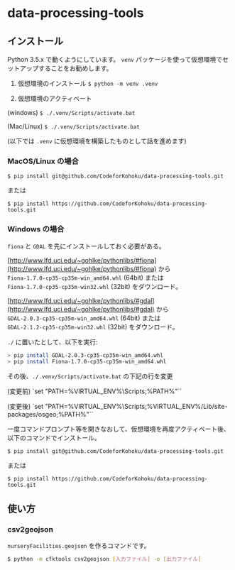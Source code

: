 # data-processing-tools

## インストール

Python 3.5.x で動くようにしています。
`venv` パッケージを使って仮想環境でセットアップすることをお勧めします。

1. 仮想環境のインストール
`$ python -m venv .venv`

2. 仮想環境のアクティベート

(windows)
`$ ./.venv/Scripts/activate.bat`

(Mac/Linux)
`$ ./.venv/Scripts/activate.bat`

(以下では `.venv` に仮想環境を構築したものとして話を進めます)

### MacOS/Linux の場合

`$ pip install git@github.com/CodeforKohoku/data-processing-tools.git`

または

`$ pip install https://github.com/CodeforKohoku/data-processing-tools.git`

### Windows の場合

`fiona` と `GDAL` を先にインストールしておく必要がある。

[http://www.lfd.uci.edu/~gohlke/pythonlibs/#fiona](http://www.lfd.uci.edu/~gohlke/pythonlibs/#fiona) から `Fiona‑1.7.0‑cp35‑cp35m‑win_amd64.whl` (64bit) または `Fiona‑1.7.0‑cp35‑cp35m‑win32.whl` (32bit) をダウンロード。

[http://www.lfd.uci.edu/~gohlke/pythonlibs/#gdal](http://www.lfd.uci.edu/~gohlke/pythonlibs/#gdal) から `GDAL‑2.0.3‑cp35‑cp35m‑win_amd64.whl` (64bit) または `GDAL‑2.1.2‑cp35‑cp35m‑win32.whl` (32bit) をダウンロード。

`./` に置いたとして、以下を実行:

```sh
> pip install GDAL‑2.0.3‑cp35‑cp35m‑win_amd64.whl
> pip install Fiona‑1.7.0‑cp35‑cp35m‑win_amd64.whl
```

その後、`./.venv/Scripts/activate.bat` の下記の行を変更

(変更前) `set "PATH=%VIRTUAL_ENV%\Scripts;%PATH%"``

(変更後) `set "PATH=%VIRTUAL_ENV%\Scripts;%VIRTUAL_ENV%/Lib/site-packages/osgeo;%PATH%"``

一度コマンドプロンプト等を開きなおして、仮想環境を再度アクティベート後、以下のコマンドでインストール。

`$ pip install git@github.com/CodeforKohoku/data-processing-tools.git`

または

`$ pip install https://github.com/CodeforKohoku/data-processing-tools.git`

## 使い方

### csv2geojson

`nurseryFacilities.geojson` を作るコマンドです。

```sh
$ python -m cfktools csv2geojson [入力ファイル] -o [出力ファイル]
```
